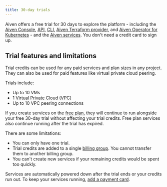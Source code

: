 ```yaml
---
title: 30-day trials
---
```


Aiven offers a free trial for 30 days to explore the platform - including the [Aiven Console](/docs/tools/aiven-console), [API](/docs/tools/api), [CLI](/docs/tools/cli), [Aiven Terraform provider](/docs/tools/terraform), and [Aiven Operator for Kubernetes](/docs/tools/kubernetes) - and the [Aiven services](/docs/products/services). You don't need a credit card to sign up.

## Trial features and limitations

Trial credits can be used for any paid services and plan sizes in any project. They can
also be used for paid features like virtual private cloud peering.

Trials include:

-   Up to 10 VMs
-   1 [Virtual Private Cloud (VPC)](/docs/platform/howto/manage-vpc-peering)
-   Up to 10 VPC peering connections

If you create services on the [free plan](/docs/platform/concepts/free-plan), they will
continue to run alongside your free 30-day trial without affecting your trial credits.
Free plan services also continue running after the trial has expired.

There are some limitations:

-   You can only have one trial.
-   Trial credits are added to a single
    [billing group](/docs/platform/concepts/billing-groups). You cannot transfer them to
    another billing group.
-   You can't create new services if your remaining credits would be spent too quickly.

Services are automatically powered down after the trial ends or your credits run out. To
keep your services running, [add a payment card](/docs/platform/howto/manage-payment-card).
